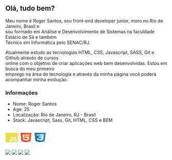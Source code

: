 <!--   <div style="display: inline-block">
    <img align="right" alt="Roger-code" width="300em" src="https://i.imgur.com/MvMxQ1a.gif">
  </div> -->
  
  ## Olá, tudo bem? 
  
  Meu nome é Roger Santos, sou front-end developer junior, moro no Rio de Janeiro, Brasil e <br> sou formado em Análise e Desenvolvimento de Sistemas na faculdade Estácio de Sá e também <br> Técnico em Informática pelo SENAC/RJ.

  Atualmente estudo as tecnologias HTML, CSS, Javascript, SASS, Git e Github através de cursos <br> online com o objetivo de criar aplicações web bem desenvolvidas. 
  Estou em busca do meu primeiro <br> emprego na área de tecnologia e através da minha página você poderá acompanhar minha evolução.
  
### Informações
- Nome: Roger Santos
- Age: 25
- Localização: Rio de Janeiro, RJ - Brasil
- Stack: Javascript, Sass, Git, HTML, CSS e BEM
<!-- <div>
  <a href="https://github.com/santos2408">
  <img height="150em" src="https://github-readme-stats.vercel.app/api?username=santos2408"/>
</div> -->

<div style="display: inline_block"><br>
  <img align="center" alt="Roger-Js" height="30" width="40" src="https://raw.githubusercontent.com/devicons/devicon/master/icons/javascript/javascript-plain.svg">
  <img align="center" alt="Roger-HTML" height="30" width="40" src="https://raw.githubusercontent.com/devicons/devicon/master/icons/html5/html5-original.svg">
  <img align="center" alt="Roger-CSS" height="30" width="40" src="https://raw.githubusercontent.com/devicons/devicon/master/icons/css3/css3-original.svg">
</div>
  
  ###
  
<div>
  <a href="https://instagram.com/rogersanttoss" target="_blank"><img src="https://img.shields.io/badge/-Instagram-%23E4405F?style=for-the-badge&logo=instagram&logoColor=white" target="_blank"></a>
 <a href="" target="_blank"><img src="https://img.shields.io/badge/Discord-7289DA?style=for-the-badge&logo=discord&logoColor=white" target="_blank"></a> 
  <a href = "mailto:roger.santos36@gmail.com"><img src="https://img.shields.io/badge/-Gmail-%23333?style=for-the-badge&logo=gmail&logoColor=white" target="_blank"></a>
  <a href="https://www.linkedin.com/in/roger-santos-77a84810b/" target="_blank"><img src="https://img.shields.io/badge/-LinkedIn-%230077B5?style=for-the-badge&logo=linkedin&logoColor=white" target="_blank"></a>    
</div>
